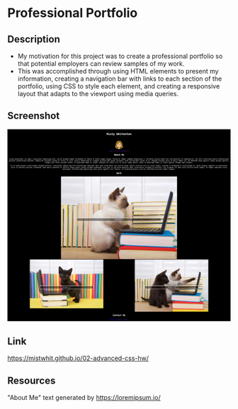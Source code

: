 # Professional Portfolio

## Description
- My motivation for this project was to create a professional portfolio so that potential employers can review samples of my work. 
- This was accomplished through using HTML elements to present my information, creating a navigation bar with links to each section of the portfolio, using CSS to style each element, and creating a responsive layout that adapts to the viewport using media queries. 

## Screenshot
![Screenshot of Professional Portfolio](screencapture-mistwhit-github-io-02-advanced-css-hw.png)

## Link
https://mistwhit.github.io/02-advanced-css-hw/

## Resources 
"About Me" text generated by https://loremipsum.io/
